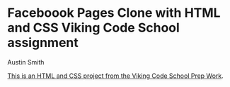 Faceboook Pages Clone with HTML and CSS
Viking Code School assignment
===================

Austin Smith

[This is an HTML and CSS project from the Viking Code School Prep Work](http://www.vikingcodeschool.com/web-markup-and-coding/let-s-build-facebook).
